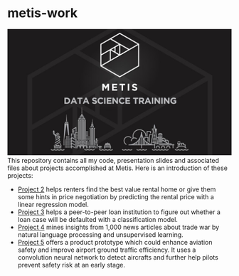# metis-work
![](https://github.com/leo2506/metis-work/blob/master/metis_bootcamp.jpg)
This repository contains all my code, presentation slides and associated files about projects accomplished at Metis. Here is an introduction of these projects:
* [Project 2](https://github.com/leo2506/metis-work/tree/master/Project%202) helps renters find the best value rental home or give them some hints in price negotiation by predicting the rental price with a linear regression model. 
* [Project 3](https://github.com/leo2506/metis-work/tree/master/Project%203) helps a peer-to-peer loan institution to figure out whether a loan case will be defaulted with a classification model. 
* [Project 4](https://github.com/leo2506/metis-work/tree/master/Project%204) mines insights from 1,000 news articles about trade war by natural language processing and unsupervised learning.  
* [Project 5](https://github.com/leo2506/metis-work/tree/master/Project%205) offers a product prototype which could enhance aviation safety and improve airport ground traffic efficiency. It uses a convolution neural network to detect aircrafts and further help pilots prevent safety risk at an early stage.
